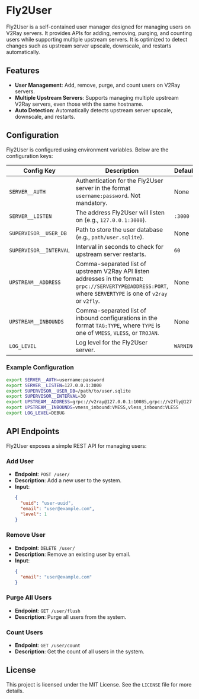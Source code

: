 # Fly2User

Fly2User is a self-contained user manager designed for managing users on V2Ray servers. It provides APIs for adding, removing, purging, and counting users while supporting multiple upstream servers. It is optimized to detect changes such as upstream server upscale, downscale, and restarts automatically.

## Features

- **User Management**: Add, remove, purge, and count users on V2Ray servers.
- **Multiple Upstream Servers**: Supports managing multiple upstream V2Ray servers, even those with the same hostname.
- **Auto Detection**: Automatically detects upstream server upscale, downscale, and restarts.

## Configuration

Fly2User is configured using environment variables. Below are the configuration keys:

| Config Key              | Description                                                                                | Default       | Mandatory |
|-------------------------|--------------------------------------------------------------------------------------------|---------------|-----------|
| `SERVER__AUTH`           | Authentication for the Fly2User server in the format `username:password`. Not mandatory.   | None          | No        |
| `SERVER__LISTEN`         | The address Fly2User will listen on (e.g., `127.0.0.1:3000`).                              | `:3000`       | No        |
| `SUPERVISOR__USER_DB`    | Path to store the user database (e.g., `path/user.sqlite`).                                | None          | Yes       |
| `SUPERVISOR__INTERVAL`   | Interval in seconds to check for upstream server restarts.                                 | `60`          | No        |
| `UPSTREAM__ADDRESS`      | Comma-separated list of upstream V2Ray API listen addresses in the format: `grpc://SERVERTYPE@ADDRESS:PORT`, where `SERVERTYPE` is one of `v2ray` or `v2fly`. | None          | Yes       |
| `UPSTREAM__INBOUNDS`     | Comma-separated list of inbound configurations in the format `TAG:TYPE`, where `TYPE` is one of `VMESS`, `VLESS`, or `TROJAN`. | None          | Yes       |
| `LOG_LEVEL`              | Log level for the Fly2User server.                                                         | `WARNING`     | No        |

### Example Configuration

```bash
export SERVER__AUTH=username:password
export SERVER__LISTEN=127.0.0.1:3000
export SUPERVISOR__USER_DB=/path/to/user.sqlite
export SUPERVISOR__INTERVAL=30
export UPSTREAM__ADDRESS=grpc://v2ray@127.0.0.1:10085,grpc://v2fly@127.0.0.1:10086
export UPSTREAM__INBOUNDS=vmess_inbound:VMESS,vless_inbound:VLESS
export LOG_LEVEL=DEBUG
```

## API Endpoints

Fly2User exposes a simple REST API for managing users:

### Add User

- **Endpoint**: `POST /user/`
- **Description**: Add a new user to the system.
- **Input**:
  ```json
  {
    "uuid": "user-uuid",
    "email": "user@example.com",
    "level": 1
  }
  ```

### Remove User

- **Endpoint**: `DELETE /user/`
- **Description**: Remove an existing user by email.
- **Input**:
  ```json
  {
    "email": "user@example.com"
  }
  ```

### Purge All Users

- **Endpoint**: `GET /user/flush`
- **Description**: Purge all users from the system.

### Count Users

- **Endpoint**: `GET /user/count`
- **Description**: Get the count of all users in the system.


## License

This project is licensed under the MIT License. See the `LICENSE` file for more details.